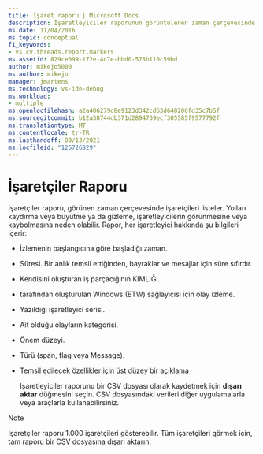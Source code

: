 ```yaml
---
title: İşaret raporu | Microsoft Docs
description: Işaretleyiciler raporunun görüntülenen zaman çerçevesinde işaretleyicileri nasıl listeleyeceğinizi ve kaydırma ya da yakınlaştırma işaretlerinin görünme veya kaybolmasının nasıl neden olabileceğini öğrenin.
ms.date: 11/04/2016
ms.topic: conceptual
f1_keywords:
- vs.cv.threads.report.markers
ms.assetid: 829ce099-172e-4c7e-bbd0-578b110c59bd
author: mikejo5000
ms.author: mikejo
manager: jmartens
ms.technology: vs-ide-debug
ms.workload:
- multiple
ms.openlocfilehash: a2a406279d8e9123d342cd63d648206fd35c7b5f
ms.sourcegitcommit: b12a38744db371d2894769ecf305585f9577792f
ms.translationtype: MT
ms.contentlocale: tr-TR
ms.lasthandoff: 09/13/2021
ms.locfileid: "126726829"
---
```

# <a name="markers-report"></a>İşaretçiler Raporu
Işaretçiler raporu, görünen zaman çerçevesinde işaretçileri listeler.  Yolları kaydırma veya büyütme ya da gizleme, işaretleyicilerin görünmesine veya kaybolmasına neden olabilir. Rapor, her işaretleyici hakkında şu bilgileri içerir:

- İzlemenin başlangıcına göre başladığı zaman.

- Süresi. Bir anlık temsil ettiğinden, bayraklar ve mesajlar için süre sıfırdır.

- Kendisini oluşturan iş parçacığının KIMLIĞI.

- tarafından oluşturulan Windows (ETW) sağlayıcısı için olay izleme.

- Yazıldığı işaretleyici serisi.

- Ait olduğu olayların kategorisi.

- Önem düzeyi.

- Türü (span, flag veya Message).

- Temsil edilecek özellikler için üst düzey bir açıklama

  Işaretleyiciler raporunu bir CSV dosyası olarak kaydetmek için **dışarı aktar** düğmesini seçin. CSV dosyasındaki verileri diğer uygulamalarla veya araçlarla kullanabilirsiniz.

> [!NOTE]
> Işaretçiler raporu 1.000 işaretçileri gösterebilir. Tüm işaretçileri görmek için, tam raporu bir CSV dosyasına dışarı aktarın.
